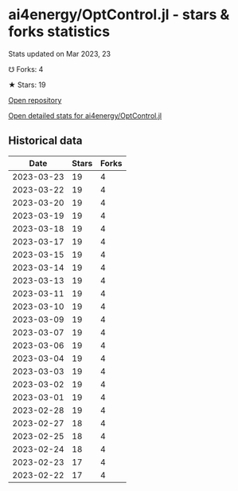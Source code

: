 # ai4energy/OptControl.jl - stars & forks statistics

Stats updated on Mar 2023, 23

☋ Forks: 4

★ Stars: 19

[Open repository](https://github.com/ai4energy/OptControl.jl)

[Open detailed stats for ai4energy/OptControl.jl](https://reviewgithub.com/rep/ai4energy/OptControl.jl)

## Historical data
| Date | Stars | Forks |
|------|-------|-------|
| 2023-03-23 | 19 | 4 | 
| 2023-03-22 | 19 | 4 | 
| 2023-03-20 | 19 | 4 | 
| 2023-03-19 | 19 | 4 | 
| 2023-03-18 | 19 | 4 | 
| 2023-03-17 | 19 | 4 | 
| 2023-03-15 | 19 | 4 | 
| 2023-03-14 | 19 | 4 | 
| 2023-03-13 | 19 | 4 | 
| 2023-03-11 | 19 | 4 | 
| 2023-03-10 | 19 | 4 | 
| 2023-03-09 | 19 | 4 | 
| 2023-03-07 | 19 | 4 | 
| 2023-03-06 | 19 | 4 | 
| 2023-03-04 | 19 | 4 | 
| 2023-03-03 | 19 | 4 | 
| 2023-03-02 | 19 | 4 | 
| 2023-03-01 | 19 | 4 | 
| 2023-02-28 | 19 | 4 | 
| 2023-02-27 | 18 | 4 | 
| 2023-02-25 | 18 | 4 | 
| 2023-02-24 | 18 | 4 | 
| 2023-02-23 | 17 | 4 | 
| 2023-02-22 | 17 | 4 | 

